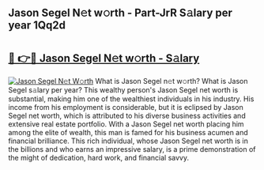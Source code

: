 ## Jason Segel N𝚎t w𝚘rth - Part-JrR S𝚊lary per year 1Qq2d

# <h2><a href="http://gc2db54.nevu.top/?p=Jason+Segel">🔗 👉🔴 Jason Segel N𝚎t w𝚘rth - S𝚊lary</a></h2>

[![Jason Segel N𝚎t W𝚘rth](https://i.imgur.com/Oavwk0R.jpeg)](http://gc2db54.nevu.top/?p=Jason+Segel)
What is Jason Segel n𝚎t w𝚘rth? What is Jason Segel s𝚊lary per year?
This wealthy person's Jason Segel net worth is substantial, making him one of the wealthiest individuals in his industry. His income from his employment is considerable, but it is eclipsed by Jason Segel net worth, which is attributed to his diverse business activities and extensive real estate portfolio. With a Jason Segel net worth placing him among the elite of wealth, this man is famed for his business acumen and financial brilliance. This rich individual, whose Jason Segel net worth is in the billions and who earns an impressive salary, is a prime demonstration of the might of dedication, hard work, and financial savvy.
